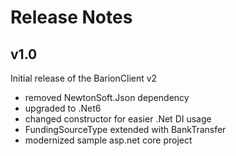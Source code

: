 # Release Notes

## v1.0

Initial release of the BarionClient v2
- removed NewtonSoft.Json dependency
- upgraded to .Net6
- changed constructor for easier .Net DI usage
- FundingSourceType extended with BankTransfer
- modernized sample asp.net core project